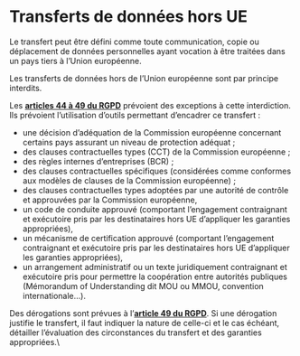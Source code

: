 # Transferts de données hors UE

Le transfert peut être défini comme toute communication, copie ou déplacement de données personnelles ayant vocation à être traitées dans un pays tiers à l’Union européenne.

Les transferts de données hors de l’Union européenne sont par principe interdits.&#x20;

Les [**articles 44 à 49 du RGPD**](https://www.cnil.fr/fr/reglement-europeen-protection-donnees/chapitre5) prévoient des exceptions à cette interdiction. Ils prévoient l’utilisation d’outils permettant d’encadrer ce transfert :

* une décision d’adéquation de la Commission européenne concernant certains pays assurant un niveau de protection adéquat ;
* des clauses contractuelles types (CCT) de la Commission européenne ;
* des règles internes d’entreprises (BCR) ;
* des clauses contractuelles spécifiques (considérées comme conformes aux modèles de clauses de la Commission européenne) ;
* des clauses contractuelles types adoptées par une autorité de contrôle et approuvées par la Commission européenne,
* un code de conduite approuvé (comportant l’engagement contraignant et exécutoire pris par les destinataires hors UE d’appliquer les garanties appropriées),
* un mécanisme de certification approuvé (comportant l’engagement contraignant et exécutoire pris par les destinataires hors UE d’appliquer les garanties appropriées),
* un arrangement administratif ou un texte juridiquement contraignant et exécutoire pris pour permettre la coopération entre autorités publiques (Mémorandum of Understanding dit MOU ou MMOU, convention internationale…).

Des dérogations sont prévues à l’[**article 49 du RGPD**](https://www.cnil.fr/fr/reglement-europeen-protection-donnees/chapitre5). Si une dérogation justifie le transfert, il faut indiquer la nature de celle-ci et le cas échéant, détailler l’évaluation des circonstances du transfert et des garanties appropriées.\
